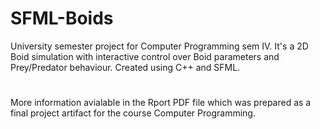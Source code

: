 # SFML-Boids
University semester project for Computer Programming sem IV. It's a 2D Boid simulation with interactive control over Boid parameters and Prey/Predator behaviour. Created using C++ and SFML.

#

More information avialable in the Rport PDF file which was prepared as a final project artifact for the course Computer Programming.
